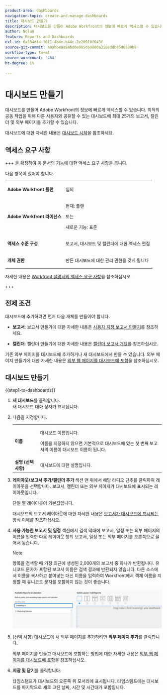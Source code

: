 ```yaml
---
product-area: dashboards
navigation-topic: create-and-manage-dashboards
title: 대시보드 만들기
description: 대시보드를 만들어 Adobe Workfront의 정보에 빠르게 액세스할 수 있습니다. 최적의 공동 작업을 위해 다른 사용자와 공유할 수 있는 보고서, 캘린더 및 외부 페이지를 대시보드에 추가할 수 있습니다.
author: Nolan
feature: Reports and Dashboards
exl-id: 6a284df4-f011-4b4c-b44c-2e20918f643f
source-git-commit: a9abbeaa9abd0e905c60000a218eddb85d0389b9
workflow-type: tm+mt
source-wordcount: '484'
ht-degree: 1%

---
```


# 대시보드 만들기

<!--Audited: 01/2025-->

대시보드를 만들어 Adobe Workfront의 정보에 빠르게 액세스할 수 있습니다. 최적의 공동 작업을 위해 다른 사용자와 공유할 수 있는 대시보드에 최대 25개의 보고서, 캘린더 및 외부 페이지를 추가할 수 있습니다.

대시보드에 대한 자세한 내용은 [대시보드 시작](../../../reports-and-dashboards/dashboards/understanding-dashboards/get-started-dashboards.md)을 참조하세요.

## 액세스 요구 사항

+++ 을 확장하여 이 문서의 기능에 대한 액세스 요구 사항을 봅니다.

다음 항목이 있어야 합니다.

<table style="table-layout:auto">
 <col> 
 </col> 
 <col> 
 </col> 
 <tbody> 
  <tr> 
   <td> <p><strong>Adobe Workfront 플랜</strong></p> </td> 
   <td>임의</td> 
  </tr> 
  <tr> 
   <td> <p><strong>Adobe Workfront 라이선스</strong></p> </td> 
   <td> <p>현재: 플랜 </p>
   또는
   <p>새로운 기능: 표준 </p> </td> 
  </tr> 
  <tr> 
   <td><strong>액세스 수준 구성</strong> </td> 
   <td> <p>보고서, 대시보드 및 캘린더에 대한 액세스 편집</p> </td> 
  </tr> 
  <tr> 
   <td> <p><strong>개체 권한</strong> </p> </td> 
   <td> <p>만든 대시보드에 대한 관리 권한을 갖게 됩니다</p> </td> 
  </tr> 
 </tbody> 
</table>

자세한 내용은 [Workfront 설명서의 액세스 요구 사항](/help/quicksilver/administration-and-setup/add-users/access-levels-and-object-permissions/access-level-requirements-in-documentation.md)을 참조하십시오.

+++

## 전제 조건

대시보드에 추가하려면 먼저 다음 개체를 만들어야 합니다.

* **보고서**: 보고서 만들기에 대한 자세한 내용은 [사용자 지정 보고서 만들기](../../../reports-and-dashboards/reports/creating-and-managing-reports/create-custom-report.md)를 참조하세요.

* **캘린더**: 캘린더 만들기에 대한 자세한 내용은 [캘린더 보고서 개요](../../../reports-and-dashboards/reports/calendars/calendar-reports-overview.md)를 참조하십시오.

기존 외부 페이지를 대시보드에 추가하거나 새 대시보드에서 만들 수 있습니다. 외부 페이지 만들기에 대한 자세한 내용은 [외부 웹 페이지를 대시보드에 포함](../../../reports-and-dashboards/dashboards/creating-and-managing-dashboards/embed-external-web-page-dashboard.md)을 참조하십시오.

## 대시보드 만들기

{{step1-to-dashboards}}

1. **새 대시보드**&#x200B;를 클릭합니다.\
   새 대시보드 대화 상자가 표시됩니다.

1. 다음을 지정합니다.

   <table style="table-layout:auto">
    <col>
    <col>
    <tbody>
     <tr>
      <td role="rowheader"><strong>이름</strong></td>
      <td><p>대시보드 이름입니다.</p><p>이름을 지정하지 않으면 기본적으로 대시보드에 있는 첫 번째 보고서의 이름이 대시보드 이름이 됩니다.</p></td>
     </tr>
     <tr>
      <td role="rowheader"><strong>설명 (선택 사항)</strong></td>
      <td>대시보드에 대한 설명입니다.</td>
     </tr>
    </tbody>
   </table>

1. **레이아웃/보고서 추가/캘린더 추가** 섹션 맨 위에서 해당 라디오 단추를 클릭하여 레이아웃을 선택합니다. 보고서, 캘린더 또는 외부 페이지가 대시보드에 표시되는 레이아웃입니다.

   단일 열 레이아웃이 기본값입니다.

   대시보드의 보고서 레이아웃에 대한 자세한 내용은 [보고서가 대시보드에 표시되는 방식 이해](../../../reports-and-dashboards/dashboards/understanding-dashboards/understand-how-reports-display-dashboard.md)를 참조하십시오.

   <!--
   Consider adding the information from this article above here, at some point, instead of linking to it.)
   -->

1. **사용 가능한 보고서 및 일정** 섹션에서 검색 막대에 보고서, 일정 또는 외부 페이지의 이름을 입력한 다음 레이아웃 창의 보고서, 일정 또는 외부 페이지를 오른쪽으로 끌어서 놓습니다.

   >[!NOTE]
   >
   >항목을 검색할 때 가장 최근에 생성된 2,000개의 보고서 중 하나가 반환됩니다. 유니코드 문자가 포함된 보고서 이름은 검색 결과에 반환되지 않습니다. 다른 소스에서 이름을 복사하고 붙여넣는 대신 이름을 입력하여 Workfront에서 객체 이름을 지정할 때 유니코드 문자를 포함하지 않는 것이 좋습니다.

   ![보고서 검색](assets/unshimmed-dashboard-ui.png)

1. (선택 사항) 대시보드에 새 외부 페이지를 추가하려면 **외부 페이지 추가**&#x200B;를 클릭합니다.

   외부 페이지를 만들고 대시보드에 포함하는 방법에 대한 자세한 내용은 [외부 웹 페이지를 대시보드에 포함](../../../reports-and-dashboards/dashboards/creating-and-managing-dashboards/embed-external-web-page-dashboard.md)을 참조하십시오.

1. **저장 및 닫기**&#x200B;를 클릭합니다.

   타임스탬프가 대시보드의 오른쪽 위 모서리에 표시됩니다. 타임스탬프에는 대시보드를 마지막으로 새로 고친 날짜, 시간 및 시간대가 포함됩니다.
